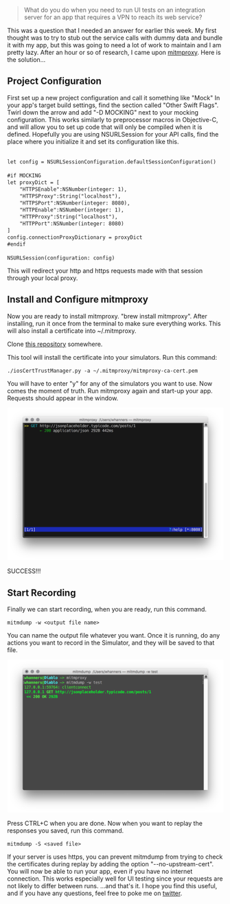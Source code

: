 <!--
Title: Easy, Automatic Server Mocking for iOS Testing
Description: iOS Server Mocking using mitmproxy.
Date: 2016/06/27
Template: post
Blog: true
-->

> What do you do when you need to run UI tests on an integration server
> for an app that requires a VPN to reach its web service?

This was a question that I needed an answer for earlier this week. My
first thought was to try to stub out the service calls with dummy data
and bundle it with my app, but this was going to need a lot of work to
maintain and I am pretty lazy. After an hour or so of research, I came
upon [mitmproxy][4]. Here is the solution...

Project Configuration
---------------------

First set up a new project configuration and call it something like
"Mock" In your app's target build settings, find the section called
"Other Swift Flags". Twirl down the arrow and add "-D MOCKING" next to
your mocking configuration. This works similarly to preprocessor macros
in Objective-C, and will allow you to set up code that will only be
compiled when it is defined. Hopefully you are using NSURLSession for
your API calls, find the place where you initialize it and set its
configuration like this.

<pre><code class="language-swift">
let config = NSURLSessionConfiguration.defaultSessionConfiguration()

#if MOCKING
let proxyDict = [
    "HTTPSEnable":NSNumber(integer: 1),
    "HTTPSProxy":String("localhost"),
    "HTTPSPort":NSNumber(integer: 8080),
    "HTTPEnable":NSNumber(integer: 1),
    "HTTPProxy":String("localhost"),
    "HTTPPort":NSNumber(integer: 8080)
]
config.connectionProxyDictionary = proxyDict
#endif

NSURLSession(configuration: config)
</code></pre>

This will redirect your http and https requests made with that session
through your local proxy.

Install and Configure mitmproxy
-------------------------------

Now you are ready to install mitmproxy. "brew install mitmproxy". After
installing, run it once from the terminal to make sure everything works.
This will also install a certificate into \~/.mitmproxy.

Clone [this repository][3] somewhere.

This tool will install the certificate into your simulators. Run this
command:

    ./iosCertTrustManager.py -a ~/.mitmproxy/mitmproxy-ca-cert.pem

You will have to enter "y" for any of the simulators you want to use.
Now comes the moment of truth. Run mitmproxy again and start-up your
app. Requests should appear in the window.


![Recording][1]

SUCCESS!!!

Start Recording
---------------

Finally we can start recording, when you are ready, run this command.

    mitmdump -w <output file name>

You can name the output file whatever you want. Once it is running, do
any actions you want to record in the Simulator, and they will be saved
to that file.

![Playback][2]

Press CTRL+C when you are done. Now when you want to replay the
responses you saved, run this command.

    mitmdump -S <saved file>

If your server is uses https, you can prevent mitmdump from trying to
check the certificates during replay by adding the option
"--no-upstream-cert". You will now be able to run your app, even if you
have no internet connection. This works especially well for UI testing
since your requests are not likely to differ between runs. ...and that's
it. I hope you find this useful, and if you have any questions, feel
free to poke me on [twitter](https://twitter.com/@westonhanners).

[1]: content/images/Screenshot-2016-06-24-20.25.03.png
[2]: content/images/Screenshot-2016-06-24-20.26.41.png
[3]: https://github.com/ADVTOOLS/ADVTrustStore.git
[4]: https://mitmproxy.org